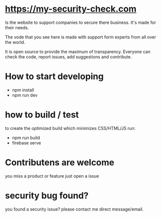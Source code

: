 # https://my-security-check.com

Is the website to support companies to secure there business.
It's made for their needs.

The vode that you see here is made with support form experts from all over the world.

It is open source to provide the maximum of transparency.
Everyone can check the code, report issues, add suggestions and contribute.


# How to start developing

- npm install
- npm run dev

# how to build / test

to create the optimized build which minimizes CSS/HTML/JS run: 

- npm run build
- firebase serve

# Contributens are welcome

you miss a product or feature just open a issue

# security bug found?

you found a security issue? please contact me direct message/email.
